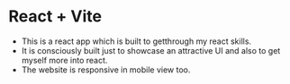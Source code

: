 # React + Vite

- This is a react app which is built to getthrough my react skills.
- It is consciously built just to showcase an attractive UI and also to get myself more into react.
- The website is responsive in mobile view too.